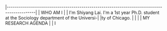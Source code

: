 |--------------------------------------------------------------------------------------------|
|                                         WHO AM I                                           |
|  I'm Shiyang Lai. I'm a 1st year Ph.D. student at the Sociology department of the Universi-|
|ty of Chicago.                                           |
|                                                                                            |
|                                    MY RESEARCH AGENDA                                      |
|  I 